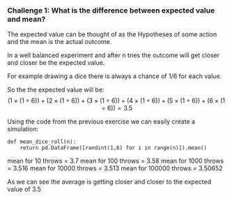 ### Challenge 1: What is the difference between expected value and mean?

The expected value can be thought of as the Hypotheses of some action and the mean is the actual outcome. 

In a well balanced experiment and after n tries the outcome will get closer and closer be the expected value. 

For example drawing a dice there is always a chance of 1/6 for each value.

So the the expected value will be: 
$$
(1×(1÷6))+(2×(1÷6))+(3×(1÷6))+(4×(1÷6))+(5×(1÷6))+(6×(1÷6)) = 3.5
$$


Using the code from the previous exercise we can easily create a simulation:

```
def mean_dice_roll(n):
    return pd.DataFrame([randint(1,6) for i in range(n)]).mean()
```

mean for 10 throws = 3.7
mean for 100 throws = 3.58
mean for 1000 throws = 3.516
mean for 10000 throws = 3.513
mean for 100000 throws = 3.50652

As we can see the average is getting closer and closer to the expected value of 3.5